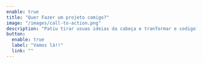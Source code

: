 ```yaml
---
enable: true
title: "Quer Fazer um projeto comigo?"
image: "/images/call-to-action.png"
description: "Patiu tirar usuas ideias da cabeça e tranformar e codigo?"
button:
  enable: true
  label: "Vamos lá!!"
  link: ""
---
```


